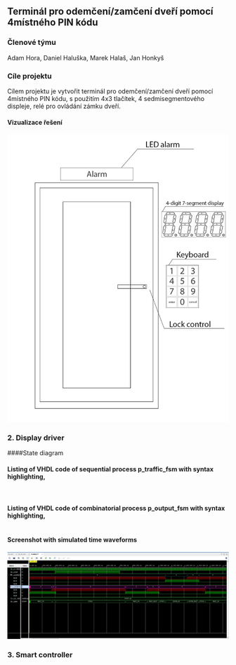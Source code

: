 ## Terminál pro odemčení/zamčení dveří pomocí 4místného PIN kódu



### Členové týmu
Adam Hora, Daniel Haluška, Marek Halaš, Jan Honkyš


### Cíle projektu
Cílem projektu je vytvořit terminál pro odemčení/zamčení dveří pomocí 4místného PIN kódu, s použitím 4x3 tlačítek, 4 sedmisegmentového displeje, relé pro ovládání zámku dveří.  

#### Vizualizace řešení
![Screenshot](/Labs/project/Images/doorschema1.jpg)




### 2. Display driver
####State diagram


#### Listing of VHDL code of sequential process p_traffic_fsm with syntax highlighting,
```vhdl
 
```
#### Listing of VHDL code of combinatorial process p_output_fsm with syntax highlighting,
```vhdl 


``` 
#### Screenshot with simulated time waveforms

![Screenshot](/Labs/08-traffic_lights/Images/sig.jpg)

### 3. Smart controller



